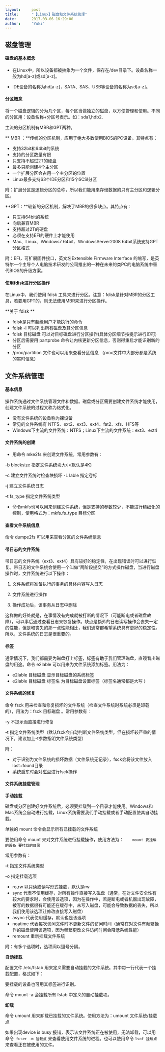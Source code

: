 ```yaml
---
layout:     post
title:      "【Linux】磁盘和文件系统管理"
date:       2017-03-06 16:29:00
author:     "Yuki"
---
```


## 磁盘管理

#### 磁盘的基本概念

* 在Linux中，所以设备都被抽象为一个文件，保存在/dev目录下。设备名称一般为hd[a-z]或sd[a-z]。

* IDE设备的名称为hd[a-z]，SATA、SAS、USB等设备的名称为sd[a-z]。

#### 分区概念

将一个磁盘逻辑的分为几个区，每个区当做独立的磁盘，以方便管理和使用。不同的分区用：设备名称+分区号表示。如：sda1,hdb2.

主流的分区机制有MBR和GPT两种。

** MBR ：**传统的分区机制，应用于绝大多数使用BIOS的PC设备。其特点有：

* 支持32bit和64bit的系统
* 支持的分区数量有限
* 只支持不超过2T的硬盘
* 最多只能创建4个主分区
* 一个扩展分区会占用一个主分区的位置
* Linux最多支持63个IDE分区和15个SCSI分区

附：扩展分区是逻辑分区的总称，所以我们能用来存储数据的只有主分区和逻辑分区。

**GPT：**较新的分区机制，解决了MBR的很多缺点。其特点有：

* 只支持64bit的系统
* 向后兼容MBR
* 支持超过2T的硬盘
* 必须在支持EFI的硬件上才能使用
* Mac、Linux、Windows7 64bit、WindowsServer2008 64bit系统支持GPT分区格式

附：EFI，可扩展固件接口，英文名Extensible Firmware Interface 的缩写，是英特尔一个主导个人电脑技术研发的公司推出的一种在未来的类PC的电脑系统中替代BIOS的升级方案。

#### 使用fdisk进行分区操作

在Linux中，我们使用 fdisk 工具来进行分区。注意：fdisk是针对MBR的分区工具，若要用GPT的，则无法使用MBR来进行分区操作。

**关于 fdisk **

* fdisk是只有超级用户才能执行的命令
* fdisk -l 可以列出所有磁盘及其分区信息
* fdisk 目标磁盘 可以对目标磁盘进行分区操作(具体分区细节按提示进行即可)
* 分区后需要用 partprobe 命令让内核更新分区信息，否则得重启才能识别新的分区
* /proc/partition 文件也可以用来查看分区信息 （proc文件中大部分都是系统的实时信息）

## 文件系统管理

#### 基本信息

操作系统通过文件系统管理文件和数据。磁盘或分区需要创建文件系统才能使用，创建文件系统的过程又称为格式化。

* 没有文件系统的设备称为裸设备
* 常见的文件系统有 NTFS、ext2、ext3、ext4、fat2、xfs、HFS等
* Windows下主流的文件系统：NTFS；Linux下主流的文件系统：ext3、ext4

#### 文件系统的创建

* 用命令 mke2fs 来创建文件系统，常用参数有：

-b blocksize 指定文件系统块大小(默认是4K)

-c 建立文件系统时检查块损坏
-L lable 指定卷标

-j 建立文件系统日志

-t fs_type 指定文件系统类型

* 命令mkfs也可以用来创建文件系统，但是支持的参数较少，不能进行精细化的控制，使用格式为：mkfs.fs_type 目标分区

#### 查看文件系统信息

命令 dumpe2fs 可以用来查看分区的文件系统信息

#### 带日志的文件系统

带日志的文件系统（ext3、ext4）具有较好的稳定性，在出现错误时可以进行恢复。带日志的文件系统会使用一个叫做“两阶段提交”的方式操作磁盘，当进行磁盘操作时，文件系统进行以下操作：

1) 文件系统将准备执行的事务的具体内容写入日志

2) 文件系统进行操作

3) 操作成功后，该事务从日志中删除

这样做的好处就是，在事情没有完成就被打断的情况下（可能断电或者磁盘故障），可以事后通过查看日志来恢复操作。缺点是额外的日志读写操作会丧失一定的性能，但是和丧失的那一点性能相比，我们通常都希望系统具有更好的稳定性。所以，文件系统的日志是很重要的。

#### 标签

通常情况下，我们都需要为磁盘打上标签，标签有助于我们管理磁盘，直观看出磁盘的用途。命令 e2lable 可以用来为文件系统添加标签。用法为：

* e2lable 目标磁盘 显示目标磁盘的系统标签
* e2lable 目标磁盘 标签名 为目标磁盘设置标签（标签名通常都是大写
）

#### 文件系统的修复

命令 fsck 用来检查和修复损坏的文件系统（检查文件系统时系统必须是卸载的），用法为：fsck 目标磁盘 。常用参数有：

-y 不提示而直接进行修复

-t 指定文件系统类型（默认fsck会自动判断文件系统类型，但在损坏较严重的情况下，建议加上-t参数指明文件系统类型）

附：

* 对于识别为文件系统的损坏数据（文件系统无记录），fsck会将该文件放入lost+found目录
* 系统启东时会对磁盘进行fsck操作

#### 文件系统挂载管理

**手动挂载**

磁盘或分区创建好文件系统后，必须要挂载到一个目录才能使用。Windows和Mac系统会自动进行挂载，Linux系统需要我们手动挂载或者手动配置使其自动挂载。

单独的 mount 命令会显示所有已挂载的文件系统

要使用命令 mount 来对文件系统进行挂载操作，使用方法为：`    mount 要挂载的设备 要挂载的目录`
    
常用参数有：

-t 指定文件系统类型

-o 指定挂载选项

* ro,rw 以只读或读写形式挂载，默认是rw
* sync 代表不使用缓存，对所有操作直接写入磁盘（通常，在对文件安全性有较大的要求时，会使用该选项，因为在操作中，若是断电或者机器出现故障，被写的数据很有可能还在缓存中，未写入磁盘，可能会导致数据的丢失，所以我们使用该选项让修改直接写入磁盘）
* async 代表使用缓存，默认也是该选项
* noatime 代表每次访问文件时不更新文件的访问时间（通常在对文件有频繁操作的磁盘使用该选项，因为频繁更改文件访问时间会降低系统性能）
* remount 重新挂载文件系统

附：有多个选项时，选项间以逗号分隔。

**自动挂载**

配置文件 /etc/fstab 用来定义需要自动挂载的文件系统。其中每一行代表一个挂载配置，格式如下：
<img href="../../../../img/disk.jpg"/>

要挂载的设备也可用其标签进行识别。

命令 mount -a 会挂载所有 fstab 中定义的自动挂载项。


**卸载**

命令 umount 用来卸载已挂载的文件系统。使用方法为：umount 文件系统/挂载点

如果出现device is busy 报错，表示该文件系统正在被使用，无法卸载，可以用命令` fuser -m 挂载点` 来查看使用文件系统的进程。也可以使用命令 `lsof 挂载点 `来查看正在被使用的文件。




